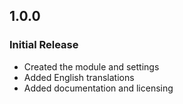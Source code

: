 ## 1.0.0
### Initial Release
* Created the module and settings
* Added English translations
* Added documentation and licensing
